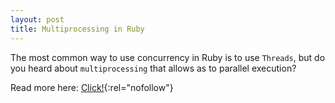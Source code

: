 ```yaml
---
layout: post
title: Multiprocessing in Ruby
---
```


The most common way to use concurrency in Ruby is to use `Threads`, but do you heard about `multiprocessing` that allows as to parallel execution?

Read more here: [Click!](https://naturaily.com/blog/multiprocessing-in-ruby){:rel="nofollow"}
